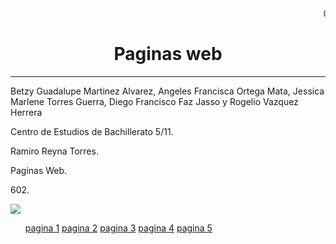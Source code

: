 <HTML>
<HEAD>

</HEAD>


<BODY>
   <MARQUEE>CENTRO DE ESTUDIOS DE BACHILLERATO CEB 5/11</MARQUEE>
<CENTER><H1>Paginas web</H1></CENTER>
<HR>
<P>Betzy Guadalupe Martinez Alvarez, Angeles Francisca Ortega Mata, Jessica Marlene Torres Guerra, Diego Francisco Faz Jasso y Rogelio Vazquez Herrera
<P>Centro de Estudios de Bachillerato 5/11.
<P>Ramiro Reyna Torres.
<P>Paginas Web.
<P>602.
<P></P>

<img src="https://encrypted-tbn0.gstatic.com/images?q=tbn:ANd9GcTJvXTV_RGtLKkZYQYkoIw1BuZAOL3FHGYSPw&s">
<ul> 
     <a href="https://betzy12.github.io/pagina1/">pagina 1</a>
     <a href="https://betzy12.github.io/pagina2/">pagina 2</a>
     <a href="https://betzy12.github.io/pagina3/">pagina 3</a>
     <a href="https://betzy12.github.io/pagina4/">pagina 4</a>
     <a href="https://betzy12.github.io/pagina5/">pagina 5</a>

